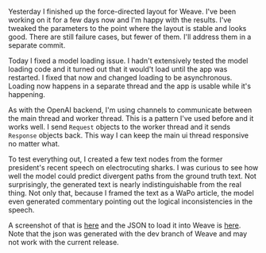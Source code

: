 Yesterday I finished up the force-directed layout for Weave. I've been working on it for a few days now and I'm happy with the results. I've tweaked the parameters to the point where the layout is stable and looks good. There are
still failure cases, but fewer of them. I'll address them in a separate commit.

Today I fixed a model loading issue. I hadn't extensively tested the model
loading code and it turned out that it would't load until the app was restarted.
I fixed that now and changed loading to be asynchronous. Loading now happens
in a separate thread and the app is usable while it's happening.

As with the OpenAI backend, I'm using channels to communicate between the
main thread and worker thread. This is a pattern I've used before and it
works well. I send `Request` objects to the worker thread and it sends
`Response` objects back. This way I can keep the main ui thread responsive
no matter what.

To test everything out, I created a few text nodes from the former president's
recent speech on electrocuting sharks. I was curious to see how well the model
could predict divergent paths from the ground truth text. Not surprisingly,
the generated text is nearly indistinguishable from the real thing. Not only
that, because I framed the text as a WaPo article, the model even generated
commentary pointing out the logical inconsistencies in the speech.

A screenshot of that is
[here](https://raw.githubusercontent.com/mdegans/website/main/blog/assets/sharks.png)
and the JSON to load it into Weave is
[here](https://raw.githubusercontent.com/mdegans/website/main/blog/assets/sharks.json).
Note that the json was generated with the dev branch of Weave and may not work
with the current release.
